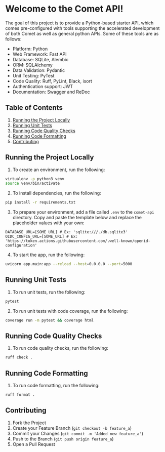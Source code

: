 # Welcome to the Comet API!

The goal of this project is to provide a Python-based starter API, which comes pre-configured with tools supporting the accelerated development of both Comet as well as general python APIs. Some of these tools are as follows:

- Platform: Python
- Web Framework: Fast API
- Database: SQLite, Alembic
- ORM: SQLAlchemy
- Data Validation: Pydantic
- Unit Testing: PyTest
- Code Quality: Ruff, PyLint, Black, isort
- Authentication support: JWT
- Documentation: Swagger and ReDoc

## Table of Contents

1. [Running the Project Locally](#running-the-project-locally)
2. [Running Unit Tests](#running-unit-tests)
3. [Running Code Quality Checks](#running-code-quality-checks)
4. [Running Code Formatting](#running-code-formatting)
5. [Contributing](#contributing)

## Running the Project Locally

1. To create an environment, run the following:

```sh
virtualenv -p python3 venv
source venv/bin/activate
```

2. To install dependencies, run the following:

```sh
pip install -r requirements.txt
```

3. To prepare your environment, add a file called `.env` to the `comet-api` directory. Copy and paste the template below and replace the placeholder values with your own:

```
DATABASE_URL=[SOME_URL] # Ex: 'sqlite:///./db.sqlite3'
OIDC_CONFIG_URL=[SOME_URL] # Ex: 'https://token.actions.githubusercontent.com/.well-known/openid-configuration'
```

4. To start the app, run the following:

```sh
uvicorn app.main:app --reload --host=0.0.0.0 --port=5000
```

## Running Unit Tests

1. To run unit tests, run the following:

```sh
pytest
```

2. To run unit tests with code coverage, run the following:

```sh
coverage run -m pytest && coverage html
```

## Running Code Quality Checks

1. To run code quality checks, run the following:

```sh
ruff check .
```

## Running Code Formatting

1. To run code formatting, run the following:

```sh
ruff format .
```

## Contributing

1. Fork the Project
2. Create your Feature Branch (`git checkout -b feature_a`)
3. Commit your Changes (`git commit -m 'Added new feature_a'`)
4. Push to the Branch (`git push origin feature_a`)
5. Open a Pull Request
